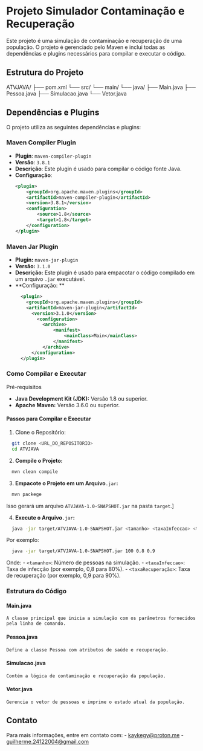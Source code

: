 # Projeto Simulador Contaminação e Recuperação

Este projeto é uma simulação de contaminação e recuperação de uma população. O projeto é gerenciado pelo Maven e inclui todas as dependências e plugins necessários para compilar e executar o código.

## Estrutura do Projeto

ATVJAVA/ 
  ├── pom.xml 
  └── src/ 
      └── main/ 
          └── java/
              ├── Main.java 
              ├── Pessoa.java 
              ├── Simulacao.java 
              └── Vetor.java


## Dependências e Plugins

O projeto utiliza as seguintes dependências e plugins:

### Maven Compiler Plugin

- **Plugin**: `maven-compiler-plugin`
- **Versão**: `3.8.1`
- **Descrição**: Este plugin é usado para compilar o código fonte Java.
- **Configuração**:
  ```xml
  <plugin>
      <groupId>org.apache.maven.plugins</groupId>
      <artifactId>maven-compiler-plugin</artifactId>
      <version>3.8.1</version>
      <configuration>
          <source>1.8</source>
          <target>1.8</target>
      </configuration>
  </plugin>
  ```

### Maven Jar Plugin
- **Plugin:** `maven-jar-plugin`
- **Versão:** `3.1.0`
- **Descrição:**  Este plugin é usado para empacotar o código compilado em um arquivo `.jar` executável.
- **Configuração: **
    ```xml
      <plugin>
        <groupId>org.apache.maven.plugins</groupId>
        <artifactId>maven-jar-plugin</artifactId>
          <version>3.1.0</version>
            <configuration>
              <archive>
                  <manifest>
                      <mainClass>Main</mainClass>
                  </manifest>
              </archive>
          </configuration>
      </plugin>
    ```

### Como Compilar e Executar

Pré-requisitos
  - **Java Development Kit (JDK):** Versão 1.8 ou superior.
  - **Apache Maven:** Versão 3.6.0 ou superior.

#### Passos para Compilar e Executar
  1. Clone o Repositório:
  ```bash
    git clone <URL_DO_REPOSITORIO>
    cd ATVJAVA
  ```

  2. **Compile o Projeto:**
  ```bash
    mvn clean compile
  ```

  3. **Empacote o Projeto em um Arquivo**`.jar`**:**
  ```bash
    mvn packege
  ```
  Isso gerará um arquivo `ATVJAVA-1.0-SNAPSHOT.jar` na pasta `target`.]

  4. **Execute o Arquivo**`.jar`**:**
  ```bash
    java -jar target/ATVJAVA-1.0-SNAPSHOT.jar <tamanho> <taxaInfeccao> <taxaRecuperacao>
  ```
  Por exemplo: 
  ```bash
    java -jar target/ATVJAVA-1.0-SNAPSHOT.jar 100 0.8 0.9
  ```
  Onde:
    - `<tamanho>`: Número de pessoas na simulação.
    - `<taxaInfeccao>`: Taxa de infecção (por exemplo, 0,8 para 80%).
    - `<taxaRecuperação>`: Taxa de recuperação (por exemplo, 0,9 para 90%).  

### Estrutura do Código

  #### Main.java
    A classe principal que inicia a simulação com os parâmetros fornecidos pela linha de comando.

  #### Pessoa.java
    Define a classe Pessoa com atributos de saúde e recuperação.

  #### Simulacao.java
    Contém a lógica de contaminação e recuperação da população.

  #### Vetor.java
    Gerencia o vetor de pessoas e imprime o estado atual da população.
## Contato

  Para mais informações, entre em contato com:
    - [kaykegy@proton.me](mailto:kaykegy@proton.me)
    - [guilherme.24122004@gmail.com](mailto:guilherme.24122004@gmail.com)


